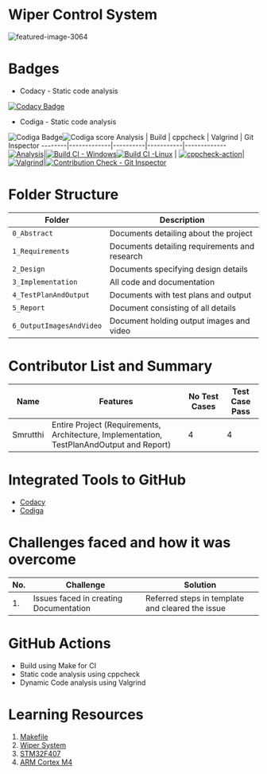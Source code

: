 # Wiper Control System
![featured-image-3064](https://user-images.githubusercontent.com/89585989/168291743-5e139b73-8a04-429d-aa70-e8f64ee73f86.jpg)
# Badges
* Codacy - Static code analysis

[![Codacy Badge](https://app.codacy.com/project/badge/Grade/8a5a5eaf0440455ea6d9270b778fea52)](https://www.codacy.com/gh/Smrutthi/M3_Wiper-Control-System/dashboard?utm_source=github.com&amp;utm_medium=referral&amp;utm_content=Smrutthi/M3_Wiper-Control-System&amp;utm_campaign=Badge_Grade)
* Codiga - Static code analysis

![Codiga Badge](https://api.codiga.io/project/33527/status/svg)![Codiga score](https://api.codiga.io/project/33527/score/svg)
Analysis | Build | cppcheck | Valgrind | Git Inspector 
--------|-------------|----------|-----------|-------------
 [![Analysis](https://github.com/Smrutthi/M3_Wiper-Control-System/actions/workflows/Analysis.yml/badge.svg)](https://github.com/Smrutthi/M3_Wiper-Control-System/actions/workflows/Analysis.yml)|[![Build CI - Windows](https://github.com/Smrutthi/M3_Wiper-Control-System/actions/workflows/Build-Windows.yml/badge.svg)](https://github.com/Smrutthi/M3_Wiper-Control-System/actions/workflows/Build-Windows.yml)[![Build CI -Linux](https://github.com/Smrutthi/M3_Wiper-Control-System/actions/workflows/Build-Linux.yml/badge.svg)](https://github.com/Smrutthi/M3_Wiper-Control-System/actions/workflows/Build-Linux.yml) | [![cppcheck-action](https://github.com/Smrutthi/M3_Wiper-Control-System/actions/workflows/cppcheck.yml/badge.svg)](https://github.com/Smrutthi/M3_Wiper-Control-System/actions/workflows/cppcheck.yml)|[![Valgrind](https://github.com/Smrutthi/M3_Wiper-Control-System/actions/workflows/Valgrind.yml/badge.svg)](https://github.com/Smrutthi/M3_Wiper-Control-System/actions/workflows/Valgrind.yml)|[![Contribution Check - Git Inspector](https://github.com/Smrutthi/M3_Wiper-Control-System/actions/workflows/Git_inspector.yml/badge.svg)](https://github.com/Smrutthi/M3_Wiper-Control-System/actions/workflows/Git_inspector.yml) 
# Folder Structure
Folder             | Description
-------------------| -----------------------------------------
`0_Abstract`       | Documents detailing about the project
`1_Requirements`   | Documents detailing requirements and research
`2_Design`         | Documents specifying design details
`3_Implementation` | All code and documentation
`4_TestPlanAndOutput`      | Documents with test plans and output
`5_Report`  | Document consisting of all details
`6_OutputImagesAndVideo` | Document holding output images and video
# Contributor List and Summary
Name               |    Features   |No Test Cases|Test Case Pass
---------------------|----------------|----------------|--------------
Smrutthi   | Entire Project (Requirements, Architecture, Implementation, TestPlanAndOutput and Report)  | 4 | 4
# Integrated Tools to GitHub
* [Codacy](https://www.codacy.com/)
* [Codiga](https://www.codiga.io/)
# Challenges faced and how it was overcome
| No. | Challenge | Solution
|-----|-----------|--------
|1. | Issues faced in creating Documentation | Referred steps in template and cleared the issue
# GitHub Actions
* Build using Make for CI
* Static code analysis using cppcheck
* Dynamic Code analysis using Valgrind
# Learning Resources
1. [Makefile](https://www3.ntu.edu.sg/home/ehchua/programming/cpp/gcc_make.html#zz-2.1)
2. [Wiper System](https://vatire.com/car-maintenance-tips/the-importance-of-windshield-wipers)
3. [STM32F407](https://www.theengineeringknowledge.com/introduction-to-stm32f407)
4. [ARM Cortex M4](https://www.st.com/content/st_com/en/arm-32-bit-microcontrollers/arm-cortex-m4.html)
